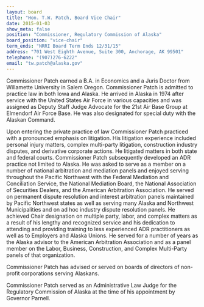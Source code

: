 ```yaml
---
layout: board
title: "Hon. T.W. Patch, Board Vice Chair"
date: 2015-01-03
show_meta: false
position: "Commissioner, Regulatory Commission of Alaska"
board_position: "vice-chair"
term_ends: "NRRI Board Term Ends 12/31/15"
address: "701 West Eighth Avenue, Suite 300, Anchorage, AK 99501"
telephone: "(907)276-6222"
email: "tw.patch@alaska.gov"
---
```

Commissioner Patch earned a B.A. in Economics and a Juris Doctor from Willamette University in Salem Oregon. Commissioner Patch is admitted to practice law in both Iowa and Alaska. He arrived in Alaska in 1974 after service with the United States Air Force in various capacities and was assigned as Deputy Staff Judge Advocate for the 21st Air Base Group at Elmendorf Air Force Base. He was also designated for special duty with the Alaskan Command.

Upon entering the private practice of law Commissioner Patch practiced with a pronounced emphasis on litigation. His litigation experience included personal injury matters, complex multi-party litigation, construction industry disputes, and derivative corporate actions. He litigated matters in both state and federal courts. Commissioner Patch subsequently developed an ADR practice not limited to Alaska. He was asked to serve as a member on a number of national arbitration and mediation panels and enjoyed serving throughout the Pacific Northwest with the Federal Mediation and Conciliation Service, the National Mediation Board, the National Association of Securities Dealers, and the American Arbitration Association. He served on permanent dispute resolution and interest arbitration panels maintained by Pacific Northwest states as well as serving many Alaska and Northwest Municipalities and on ad hoc industry dispute resolution panels. He achieved Chair designation on multiple party, labor, and complex matters as a result of his lengthy and recognized service and his dedication to attending and providing training to less experienced ADR practitioners as well as to Employers and Alaska Unions. He served for a number of years as the Alaska advisor to the American Arbitration Association and as a panel member on the Labor, Business, Construction, and Complex Multi-Party panels of that organization.

Commissioner Patch has advised or served on boards of directors of non-profit corporations serving Alaskans.

Commissioner Patch served as an Administrative Law Judge for the Regulatory Commission of Alaska at the time of his appointment by Governor Parnell.
